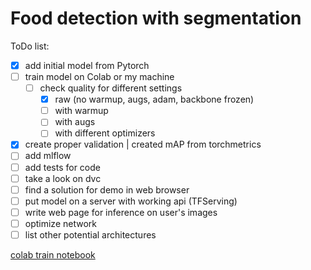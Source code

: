 # Food detection with segmentation

ToDo list:
- [x] add initial model from Pytorch
- [ ] train model on Colab or my machine
  - [ ] check quality for different settings
    - [x] raw (no warmup, augs, adam, backbone frozen)
    - [ ] with warmup
    - [ ] with augs
    - [ ] with different optimizers 
- [x] create proper validation | created mAP from torchmetrics
- [ ] add mlflow
- [ ] add tests for code
- [ ] take a look on dvc
- [ ] find a solution for demo in web browser
- [ ] put model on a server with working api (TFServing)
- [ ] write web page for inference on user's images
- [ ] optimize network
- [ ] list other potential architectures 

[colab train notebook](https://colab.research.google.com/drive/1vkrpdBNqSEyHxmXjoIJXOsRYEKS9L_Ls?usp=sharing)
